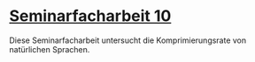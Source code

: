 # <u>Seminarfacharbeit 10</u>

Diese Seminarfacharbeit untersucht die Komprimierungsrate von natürlichen Sprachen. 